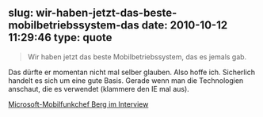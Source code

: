 slug: wir-haben-jetzt-das-beste-mobilbetriebssystem-das
date: 2010-10-12 11:29:46
type: quote
---

> Wir haben jetzt das beste Mobilbetriebssystem, das es jemals gab.

Das dürfte er momentan nicht mal selber glauben. Also hoffe ich. Sicherlich handelt es sich um eine gute Basis. Gerade wenn man die Technologien anschaut, die es verwendet (klammere den IE mal aus).

 [Microsoft-Mobilfunkchef Berg im Interview](http://www.faz.net/s/RubE2C6E0BCC2F04DD787CDC274993E94C1/Doc~E69C4D7E4A1E64EE983324DCA788D4B2A~ATpl~Ecommon~Scontent.html)
